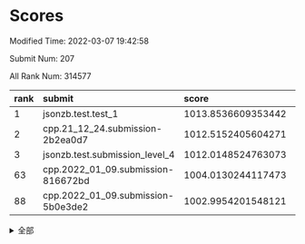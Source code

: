 # Scores

Modified Time: 2022-03-07 19:42:58

Submit Num: 207

All Rank Num: 314577

| rank |               submit               |       score        |       sigma        | pk_num |
| :--- | :--------------------------------- | :----------------- | :----------------- | :----- |
| 1    | jsonzb.test.test_1                 | 1013.8536609353442 | 0.8353246947406615 | 6077   |
| 2    | cpp.21_12_24.submission-2b2ea0d7   | 1012.5152405604271 | 0.7981211037752158 | 6079   |
| 3    | jsonzb.test.submission_level_4     | 1012.0148524763073 | 0.7948838732037878 | 6079   |
| 63   | cpp.2022_01_09.submission-816672bd | 1004.0130244117473 | 0.7218036206921584 | 6082   |
| 88   | cpp.2022_01_09.submission-5b0e3de2 | 1002.9954201548121 | 0.7114024262833487 | 6086   |


<details>
<summary>全部</summary>

| rank |                 submit                 |       score        |       sigma        | pk_num |
| :--- | :------------------------------------- | :----------------- | :----------------- | :----- |
| 1    | jsonzb.test.test_1                     | 1013.8536609353442 | 0.8353246947406615 | 6077   |
| 2    | cpp.21_12_24.submission-2b2ea0d7       | 1012.5152405604271 | 0.7981211037752158 | 6079   |
| 3    | jsonzb.test.submission_level_4         | 1012.0148524763073 | 0.7948838732037878 | 6079   |
| 4    | gobigger.level_3.submission_level_3_44 | 1011.5836759204135 | 0.7866984884646494 | 6083   |
| 5    | gobigger.level_3.submission_level_3_10 | 1011.5781725443155 | 0.7700320508705294 | 6076   |
| 6    | gobigger.level_3.submission_level_3_19 | 1011.3619811055479 | 0.7753182203004688 | 6086   |
| 7    | gobigger.level_3.submission_level_3_42 | 1010.9488420681636 | 0.7787172956013674 | 6076   |
| 8    | gobigger.level_3.submission_level_3_38 | 1010.9175466329996 | 0.7599750305895726 | 6080   |
| 9    | gobigger.level_3.submission_level_3_31 | 1010.9168828890986 | 0.7785973312585122 | 6073   |
| 10   | gobigger.level_3.submission_level_3_11 | 1010.840718248979  | 0.8018379988598703 | 6080   |
| 11   | gobigger.level_3.submission_level_3_22 | 1010.8342316723105 | 0.775627701568621  | 6074   |
| 12   | gobigger.level_3.submission_level_3_13 | 1010.8312410023708 | 0.754948233885911  | 6081   |
| 13   | gobigger.level_3.submission_level_3_36 | 1010.729034796957  | 0.7580748407501396 | 6082   |
| 14   | gobigger.level_3.submission_level_3_18 | 1010.7141099849042 | 0.7818779942572399 | 6074   |
| 15   | gobigger.level_3.submission_level_3_16 | 1010.706743031254  | 0.7745485658035954 | 6079   |
| 16   | gobigger.level_3.submission_level_3_4  | 1010.5553665683394 | 0.7809772563436552 | 6077   |
| 17   | gobigger.level_3.submission_level_3_30 | 1010.5022978434283 | 0.7591576216325906 | 6076   |
| 18   | gobigger.level_3.submission_level_3_43 | 1010.3758108988869 | 0.7647594904507504 | 6078   |
| 19   | gobigger.level_3.submission_level_3_17 | 1010.3141431681134 | 0.7628636022584977 | 6074   |
| 20   | gobigger.level_3.submission_level_3_14 | 1010.3130465587807 | 0.7797727966780661 | 6074   |
| 21   | gobigger.level_3.submission_level_3_6  | 1010.2864081475941 | 0.7517523788042973 | 6080   |
| 22   | gobigger.level_3.submission_level_3_39 | 1010.20032200128   | 0.7564110475573329 | 6080   |
| 23   | gobigger.level_3.submission_level_3_41 | 1010.1236486068439 | 0.7635495542365212 | 6078   |
| 24   | gobigger.level_3.submission_level_3_49 | 1010.1028881355124 | 0.7391113596702726 | 6081   |
| 25   | gobigger.level_3.submission_level_3_46 | 1009.9454773629353 | 0.7628341212743913 | 6077   |
| 26   | gobigger.level_3.submission_level_3_24 | 1009.8560700657978 | 0.7620393167942422 | 6083   |
| 27   | gobigger.level_3.submission_level_3_21 | 1009.8345452898574 | 0.7786195883027135 | 6075   |
| 28   | gobigger.level_3.submission_level_3_7  | 1009.8041568556159 | 0.775839908074525  | 6079   |
| 29   | gobigger.level_3.submission_level_3_47 | 1009.7672602568672 | 0.7858173299780871 | 6085   |
| 30   | gobigger.level_3.submission_level_3_37 | 1009.7490656538624 | 0.759331845604777  | 6081   |
| 31   | gobigger.level_3.submission_level_3_1  | 1009.6836528223802 | 0.7580624884153727 | 6083   |
| 32   | gobigger.level_3.submission_level_3_33 | 1009.6797528280904 | 0.7305706623731022 | 6075   |
| 33   | gobigger.level_3.submission_level_3_34 | 1009.6645691003107 | 0.743357766872504  | 6078   |
| 34   | gobigger.level_3.submission_level_3_48 | 1009.6227071687273 | 0.7360216232241622 | 6075   |
| 35   | gobigger.level_3.submission_level_3_29 | 1009.5317780375185 | 0.7568732786436506 | 6075   |
| 36   | gobigger.level_3.submission_level_3_26 | 1009.5025590486856 | 0.7454152812122496 | 6079   |
| 37   | gobigger.level_3.submission_level_3_2  | 1009.498295696478  | 0.7418914540593138 | 6083   |
| 38   | gobigger.level_3.submission_level_3_35 | 1009.176448364729  | 0.751973921511874  | 6077   |
| 39   | gobigger.level_3.submission_level_3_3  | 1009.1703365334877 | 0.7346105494310592 | 6076   |
| 40   | gobigger.level_3.submission_level_3_20 | 1009.1643925795144 | 0.7463506666607992 | 6080   |
| 41   | gobigger.level_3.submission_level_3_23 | 1009.0507007866506 | 0.7396479670843402 | 6077   |
| 42   | gobigger.level_3.submission_level_3_8  | 1009.0487980175146 | 0.754882512219691  | 6077   |
| 43   | gobigger.level_3.submission_level_3_40 | 1008.901197498241  | 0.7340511802338463 | 6085   |
| 44   | gobigger.level_3.submission_level_3_5  | 1008.7840759995324 | 0.7423179601169722 | 6081   |
| 45   | gobigger.level_3.submission_level_3_45 | 1008.7493816110523 | 0.7497230187841696 | 6077   |
| 46   | gobigger.level_3.submission_level_3_15 | 1008.7174865315059 | 0.7588731017714874 | 6077   |
| 47   | gobigger.level_3.submission_level_3_28 | 1008.7156221808328 | 0.7466325228355098 | 6079   |
| 48   | gobigger.level_3.submission_level_3_32 | 1008.6811265688519 | 0.7380245246033501 | 6079   |
| 49   | gobigger.level_3.submission_level_3_9  | 1008.6685275486923 | 0.7585745176134977 | 6079   |
| 50   | gobigger.level_3.submission_level_3_0  | 1008.6415227224154 | 0.7427395917051086 | 6078   |
| 51   | gobigger.level_3.submission_level_3_12 | 1008.5358174433703 | 0.7561245407418625 | 6080   |
| 52   | gobigger.level_3.submission_level_3_27 | 1008.4886690453854 | 0.7490901268612226 | 6080   |
| 53   | gobigger.level_3.submission_level_3_25 | 1007.9447178579255 | 0.7473673305995427 | 6078   |
| 54   | gobigger.level_1.submission_level_1_39 | 1005.0325259987276 | 0.7192855175661093 | 6082   |
| 55   | gobigger.level_1.submission_level_1_22 | 1004.3809798460194 | 0.7088979768698304 | 6077   |
| 56   | gobigger.level_1.submission_level_1_34 | 1004.3629978211368 | 0.7072695681936432 | 6076   |
| 57   | gobigger.level_1.submission_level_1_47 | 1004.2787746527705 | 0.7210771359054253 | 6077   |
| 58   | gobigger.level_1.submission_level_1_29 | 1004.2221339243256 | 0.7235607029187352 | 6080   |
| 59   | gobigger.level_1.submission_level_1_23 | 1004.1636989536622 | 0.7173233447898053 | 6077   |
| 60   | gobigger.level_1.submission_level_1_40 | 1004.1457824400212 | 0.7128841449200422 | 6083   |
| 61   | gobigger.level_1.submission_level_1_36 | 1004.0398146407405 | 0.7182867602957761 | 6080   |
| 62   | gobigger.level_1.submission_level_1_45 | 1004.0135110238576 | 0.7209763823561243 | 6078   |
| 63   | cpp.2022_01_09.submission-816672bd     | 1004.0130244117473 | 0.7218036206921584 | 6082   |
| 64   | gobigger.level_1.submission_level_1_21 | 1003.9915231475078 | 0.7141984414691706 | 6076   |
| 65   | gobigger.level_1.submission_level_1_32 | 1003.9626299901715 | 0.7113384326798757 | 6075   |
| 66   | gobigger.level_1.submission_level_1_44 | 1003.9384084442439 | 0.7052471379913519 | 6083   |
| 67   | gobigger.level_1.submission_level_1_38 | 1003.7766759192484 | 0.7206886410087653 | 6081   |
| 68   | gobigger.level_1.submission_level_1_10 | 1003.7641042876013 | 0.7085681639374882 | 6078   |
| 69   | gobigger.level_1.submission_level_1_42 | 1003.7354638198113 | 0.7081119948947412 | 6080   |
| 70   | gobigger.level_1.submission_level_1_18 | 1003.7287341291171 | 0.7126256634072928 | 6078   |
| 71   | gobigger.level_1.submission_level_1_19 | 1003.6842050702581 | 0.7210847649602325 | 6076   |
| 72   | gobigger.level_1.submission_level_1_27 | 1003.5556478569019 | 0.7170459821892153 | 6083   |
| 73   | gobigger.level_1.submission_level_1_49 | 1003.5478292892797 | 0.7210742226260415 | 6083   |
| 74   | gobigger.level_1.submission_level_1_30 | 1003.4797574957461 | 0.7070092063260369 | 6078   |
| 75   | gobigger.level_1.submission_level_1_4  | 1003.4759011823096 | 0.7202841212943615 | 6080   |
| 76   | gobigger.level_1.submission_level_1_20 | 1003.447580184447  | 0.7113671979882067 | 6083   |
| 77   | gobigger.level_1.submission_level_1_31 | 1003.426792686891  | 0.7191402918141755 | 6077   |
| 78   | gobigger.level_1.submission_level_1_12 | 1003.3959186986822 | 0.7044864485183917 | 6077   |
| 79   | gobigger.level_1.submission_level_1_24 | 1003.3707584427782 | 0.7147507786732444 | 6074   |
| 80   | gobigger.level_1.submission_level_1_17 | 1003.3457510123484 | 0.7142061403021337 | 6076   |
| 81   | gobigger.level_1.submission_level_1_0  | 1003.3381599442649 | 0.7066079105288627 | 6079   |
| 82   | gobigger.level_1.submission_level_1_41 | 1003.3358998188962 | 0.7070928608828191 | 6078   |
| 83   | gobigger.level_1.submission_level_1_26 | 1003.2895672124486 | 0.7140359816084026 | 6081   |
| 84   | gobigger.level_1.submission_level_1_1  | 1003.2498728065236 | 0.7193823122540852 | 6079   |
| 85   | gobigger.level_1.submission_level_1_13 | 1003.2214009350279 | 0.7132507891394656 | 6078   |
| 86   | gobigger.level_1.submission_level_1_5  | 1003.0587905373271 | 0.7221926653752361 | 6083   |
| 87   | gobigger.level_1.submission_level_1_14 | 1003.0555309683551 | 0.7154971483540844 | 6082   |
| 88   | cpp.2022_01_09.submission-5b0e3de2     | 1002.9954201548121 | 0.7114024262833487 | 6086   |
| 89   | gobigger.level_1.submission_level_1_37 | 1002.9163241234023 | 0.7151915880205205 | 6081   |
| 90   | gobigger.level_1.submission_level_1_46 | 1002.8772081031514 | 0.7208120210938878 | 6078   |
| 91   | gobigger.level_1.submission_level_1_48 | 1002.8318240950827 | 0.7111325810075746 | 6078   |
| 92   | gobigger.level_1.submission_level_1_8  | 1002.7365882729396 | 0.7112228272902342 | 6078   |
| 93   | gobigger.level_1.submission_level_1_3  | 1002.73510626132   | 0.7166881184625165 | 6080   |
| 94   | gobigger.level_1.submission_level_1_35 | 1002.685338468464  | 0.7143126615397503 | 6080   |
| 95   | gobigger.level_1.submission_level_1_2  | 1002.6678789537145 | 0.7126539634312983 | 6073   |
| 96   | gobigger.level_1.submission_level_1_6  | 1002.6496526124051 | 0.714954157348628  | 6077   |
| 97   | gobigger.level_1.submission_level_1_25 | 1002.6411744700821 | 0.7216174378946828 | 6083   |
| 98   | gobigger.level_1.submission_level_1_9  | 1002.5957887704615 | 0.7165564824823699 | 6079   |
| 99   | gobigger.level_1.submission_level_1_11 | 1002.5900427533786 | 0.7066226066652644 | 6075   |
| 100  | gobigger.level_1.submission_level_1_28 | 1002.4901760973955 | 0.7126704709522768 | 6083   |
| 101  | gobigger.level_1.submission_level_1_33 | 1002.4702057581833 | 0.7215210359338747 | 6080   |
| 102  | gobigger.level_1.submission_level_1_7  | 1002.142366754828  | 0.7131918839636737 | 6076   |
| 103  | gobigger.level_1.submission_level_1_43 | 1002.1269811831743 | 0.7144781105102193 | 6079   |
| 104  | gobigger.level_1.submission_level_1_15 | 1001.9682305214744 | 0.7042558974088753 | 6081   |
| 105  | gobigger.level_1.submission_level_1_16 | 1001.3341027947304 | 0.7148113945000164 | 6077   |
| 106  | gobigger.random.submission_random_18   | 997.8168585235716  | 0.708698777208544  | 6080   |
| 107  | gobigger.random.submission_random_0    | 997.6231207602756  | 0.697601019963146  | 6080   |
| 108  | gobigger.random.submission_random_26   | 997.3223207913675  | 0.7015713074546909 | 6080   |
| 109  | gobigger.random.submission_random_30   | 997.0601472931658  | 0.7027307408731887 | 6078   |
| 110  | gobigger.random.submission_random_32   | 996.7546900235893  | 0.7053117313534706 | 6074   |
| 111  | gobigger.random.submission_random_16   | 996.7037023221062  | 0.7152149606245305 | 6079   |
| 112  | gobigger.random.submission_random_41   | 996.6347912547027  | 0.6942508281651969 | 6077   |
| 113  | gobigger.random.submission_random_28   | 996.5731383595754  | 0.6965849686929838 | 6078   |
| 114  | gobigger.random.submission_random_9    | 996.528782581707   | 0.7192072756586642 | 6082   |
| 115  | gobigger.random.submission_random_42   | 996.5259858760882  | 0.6971207120774947 | 6082   |
| 116  | gobigger.random.submission_random_20   | 996.492505809965   | 0.7006967624272493 | 6079   |
| 117  | gobigger.random.submission_random_5    | 996.4849001054345  | 0.70060559544306   | 6075   |
| 118  | gobigger.random.submission_random_22   | 996.435632929378   | 0.7135495496148122 | 6074   |
| 119  | gobigger.random.submission_random_46   | 996.4331868628891  | 0.7129027388825272 | 6082   |
| 120  | gobigger.random.submission_random_4    | 996.4022940135982  | 0.7138968068863062 | 6082   |
| 121  | gobigger.random.submission_random_14   | 996.3798418505352  | 0.7117658398631806 | 6077   |
| 122  | gobigger.random.submission_random_13   | 996.3730676721951  | 0.7120173884318384 | 6082   |
| 123  | gobigger.random.submission_random_7    | 996.3673424070107  | 0.7184206531864253 | 6080   |
| 124  | gobigger.random.submission_random_1    | 996.3603783502689  | 0.7044220217509798 | 6080   |
| 125  | gobigger.random.submission_random_8    | 996.2610944604976  | 0.722772147930414  | 6076   |
| 126  | gobigger.random.submission_random_21   | 996.2080464501694  | 0.7078267267647358 | 6078   |
| 127  | gobigger.random.submission_random_37   | 996.2014665959593  | 0.715127469580298  | 6076   |
| 128  | gobigger.random.submission_random_49   | 996.1873299263781  | 0.7111079500143406 | 6076   |
| 129  | gobigger.random.submission_random_29   | 996.1861009633039  | 0.7042459521195963 | 6076   |
| 130  | gobigger.random.submission_random_31   | 996.1367263309401  | 0.706303231724679  | 6082   |
| 131  | gobigger.random.submission_random_36   | 996.0732012479111  | 0.7044864837435652 | 6071   |
| 132  | gobigger.random.submission_random_3    | 996.0574966181327  | 0.6991440369425531 | 6080   |
| 133  | gobigger.random.submission_random_10   | 996.0033788645334  | 0.7066502664518028 | 6081   |
| 134  | gobigger.random.submission_random_40   | 995.9704909465071  | 0.723406166941481  | 6073   |
| 135  | gobigger.random.submission_random_11   | 995.965330692359   | 0.7019590295439078 | 6086   |
| 136  | gobigger.random.submission_random_47   | 995.94835743924    | 0.7188961262039661 | 6081   |
| 137  | gobigger.random.submission_random_25   | 995.8772350904153  | 0.7038097744195735 | 6074   |
| 138  | gobigger.random.submission_random_6    | 995.8545925367899  | 0.703157322252494  | 6079   |
| 139  | gobigger.random.submission_random_17   | 995.76721962039    | 0.7191023158363141 | 6076   |
| 140  | gobigger.random.submission_random_44   | 995.6936185184661  | 0.7275717531548904 | 6078   |
| 141  | gobigger.random.submission_random_2    | 995.6170014702611  | 0.7015567809869274 | 6075   |
| 142  | gobigger.random.submission_random_38   | 995.606220127951   | 0.7058664737667268 | 6075   |
| 143  | gobigger.random.submission_random_33   | 995.5857058463984  | 0.707057771654585  | 6075   |
| 144  | gobigger.random.submission_random_48   | 995.3993271355267  | 0.7063666901433303 | 6073   |
| 145  | gobigger.random.submission_random_23   | 995.3861401597397  | 0.7189237575783067 | 6082   |
| 146  | gobigger.random.submission_random_39   | 995.3256018647987  | 0.7228095094255415 | 6077   |
| 147  | gobigger.random.submission_random_12   | 995.260042301485   | 0.7153465085887701 | 6081   |
| 148  | gobigger.random.submission_random_34   | 995.1431724582446  | 0.7105995865652905 | 6075   |
| 149  | gobigger.random.submission_random_45   | 995.0955537636545  | 0.7166534282041666 | 6078   |
| 150  | gobigger.level_2.submission_level_2_32 | 995.0807970022498  | 0.7461523397314799 | 6082   |
| 151  | gobigger.random.submission_random_24   | 995.0801606656617  | 0.7219951095876669 | 6080   |
| 152  | gobigger.random.submission_random_15   | 994.9218028641162  | 0.718024833824244  | 6074   |
| 153  | gobigger.random.submission_random_27   | 994.8577533477892  | 0.7224297102133452 | 6080   |
| 154  | gobigger.random.submission_random_35   | 994.7419691066083  | 0.7097388349825611 | 6082   |
| 155  | gobigger.random.submission_random_43   | 994.7160027321245  | 0.7034704942335857 | 6077   |
| 156  | gobigger.random.submission_random_19   | 994.4058998867629  | 0.7193976980626611 | 6072   |
| 157  | gobigger.level_2.submission_level_2_25 | 994.0896520324188  | 0.7360471938033739 | 6075   |
| 158  | gobigger.level_2.submission_level_2_34 | 993.8727575285346  | 0.7384907974651918 | 6079   |
| 159  | gobigger.level_2.submission_level_2_23 | 993.7273026412702  | 0.7310396496987746 | 6076   |
| 160  | gobigger.level_2.submission_level_2_7  | 993.6177469910944  | 0.7411587450194286 | 6081   |
| 161  | gobigger.level_2.submission_level_2_43 | 993.5834939836072  | 0.7350353876848507 | 6081   |
| 162  | gobigger.level_2.submission_level_2_15 | 993.5516408295836  | 0.752219725513705  | 6082   |
| 163  | gobigger.level_2.submission_level_2_28 | 993.4946226647374  | 0.7440895678766876 | 6086   |
| 164  | gobigger.level_2.submission_level_2_48 | 993.444161303745   | 0.7493759582248106 | 6077   |
| 165  | gobigger.level_2.submission_level_2_5  | 993.1293575865255  | 0.7456908449269093 | 6078   |
| 166  | gobigger.level_2.submission_level_2_11 | 993.0341595406917  | 0.7302684826362242 | 6078   |
| 167  | gobigger.level_2.submission_level_2_39 | 992.96168526293    | 0.740925621911511  | 6078   |
| 168  | gobigger.level_2.submission_level_2_42 | 992.914146573555   | 0.7264997616873554 | 6075   |
| 169  | gobigger.level_2.submission_level_2_13 | 992.8521416488459  | 0.7549037954999643 | 6074   |
| 170  | gobigger.level_2.submission_level_2_21 | 992.7373602107297  | 0.7427093669662455 | 6081   |
| 171  | gobigger.level_2.submission_level_2_33 | 992.7157373420027  | 0.7460507516154582 | 6081   |
| 172  | gobigger.level_2.submission_level_2_16 | 992.6792062262759  | 0.7403550582006044 | 6079   |
| 173  | gobigger.level_2.submission_level_2_0  | 992.6768643319767  | 0.7385802950337226 | 6079   |
| 174  | gobigger.level_2.submission_level_2_3  | 992.6180644068401  | 0.743105304584175  | 6084   |
| 175  | gobigger.level_2.submission_level_2_2  | 992.6131523195054  | 0.7534850537469239 | 6078   |
| 176  | gobigger.level_2.submission_level_2_4  | 992.468697827076   | 0.7460939111385011 | 6081   |
| 177  | gobigger.level_2.submission_level_2_19 | 992.4532917622046  | 0.7428206324829131 | 6076   |
| 178  | gobigger.level_2.submission_level_2_17 | 992.264011985244   | 0.7716591640462384 | 6080   |
| 179  | gobigger.level_2.submission_level_2_49 | 992.2616090399906  | 0.7522318538626523 | 6076   |
| 180  | gobigger.level_2.submission_level_2_18 | 992.2554902375556  | 0.7427927670831169 | 6078   |
| 181  | gobigger.level_2.submission_level_2_38 | 992.2494935248807  | 0.7429210397299042 | 6083   |
| 182  | gobigger.level_2.submission_level_2_12 | 992.2319166012425  | 0.747976331760865  | 6079   |
| 183  | gobigger.level_2.submission_level_2_10 | 992.1925683012437  | 0.7328151703476317 | 6082   |
| 184  | gobigger.level_2.submission_level_2_22 | 992.0685850349992  | 0.7429702019085034 | 6081   |
| 185  | gobigger.level_2.submission_level_2_47 | 992.0494747462012  | 0.7420506281469691 | 6079   |
| 186  | gobigger.level_2.submission_level_2_30 | 992.007044721389   | 0.7344399470556875 | 6084   |
| 187  | gobigger.level_2.submission_level_2_45 | 991.8696108650817  | 0.7297451413820318 | 6080   |
| 188  | gobigger.level_2.submission_level_2_9  | 991.8681325304879  | 0.7417194372015015 | 6083   |
| 189  | gobigger.level_2.submission_level_2_14 | 991.7420067423411  | 0.7390111261455368 | 6075   |
| 190  | gobigger.level_2.submission_level_2_31 | 991.5661612578448  | 0.7512120567545798 | 6079   |
| 191  | gobigger.level_2.submission_level_2_27 | 991.4082971143771  | 0.7415330476568793 | 6080   |
| 192  | gobigger.level_2.submission_level_2_37 | 991.4029353243537  | 0.7348696646932399 | 6081   |
| 193  | gobigger.level_2.submission_level_2_20 | 991.3604323901859  | 0.7608998958295045 | 6079   |
| 194  | gobigger.level_2.submission_level_2_44 | 991.3512508896732  | 0.7323356842890556 | 6080   |
| 195  | gobigger.level_2.submission_level_2_29 | 991.2822657596179  | 0.746902877689794  | 6080   |
| 196  | gobigger.level_2.submission_level_2_24 | 991.226044184482   | 0.7442837288449241 | 6079   |
| 197  | gobigger.level_2.submission_level_2_26 | 991.22461506899    | 0.7499562758722158 | 6080   |
| 198  | gobigger.level_2.submission_level_2_41 | 991.1853528912984  | 0.7371271082189037 | 6081   |
| 199  | gobigger.level_2.submission_level_2_8  | 991.0652548717553  | 0.7461559635149567 | 6079   |
| 200  | gobigger.level_2.submission_level_2_6  | 990.9310636150711  | 0.7859005576171888 | 6081   |
| 201  | gobigger.level_2.submission_level_2_46 | 990.8649550515681  | 0.7489325883524454 | 6077   |
| 202  | gobigger.level_2.submission_level_2_1  | 990.7224413219564  | 0.7708435647984201 | 6082   |
| 203  | gobigger.level_2.submission_level_2_36 | 990.5565581494197  | 0.755503850288321  | 6080   |
| 204  | gobigger.level_2.submission_level_2_40 | 990.3312010073296  | 0.7666063473549384 | 6080   |
| 205  | gobigger.level_2.submission_level_2_35 | 990.283005597239   | 0.7711537521246815 | 6078   |
| 206  | gobigger.none.submission_none_1        | 979.0695496959171  | 1.2563914023336942 | 6079   |
| 207  | gobigger.none.submission_none_0        | 976.8016537767145  | 1.4527383377570542 | 6076   |

</details>